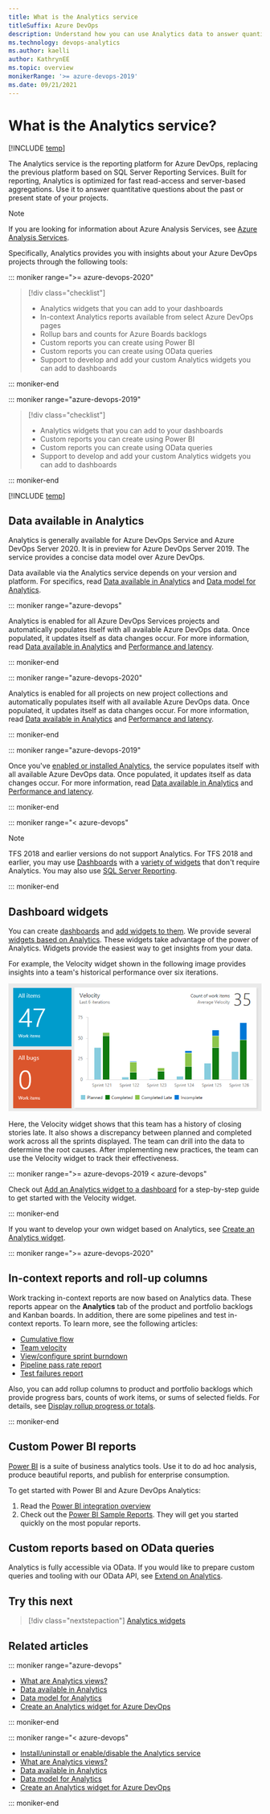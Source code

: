 ```yaml
---
title: What is the Analytics service
titleSuffix: Azure DevOps
description: Understand how you can use Analytics data to answer quantitative questions about your projects in Azure DevOps
ms.technology: devops-analytics
ms.author: kaelli
author: KathrynEE
ms.topic: overview
monikerRange: '>= azure-devops-2019'
ms.date: 09/21/2021
---
```


# What is the Analytics service?

[!INCLUDE [temp](../includes/version-azure-devops.md)]

The Analytics service is the reporting platform for Azure DevOps, replacing the previous platform based on SQL Server Reporting Services. Built for reporting, Analytics is optimized for fast read-access and server-based aggregations. Use it to answer quantitative questions about the past or present state of your projects.

> [!NOTE]  
> If you are looking for information about Azure Analysis Services, see 
> [Azure Analysis Services](https://azure.microsoft.com/services/analysis-services/).

Specifically, Analytics provides you with insights about your Azure DevOps projects through the following tools: 

::: moniker range=">= azure-devops-2020"

> [!div class="checklist"]  
> - Analytics widgets that you can add to your dashboards
> - In-context Analytics reports available from select Azure DevOps pages
> - Rollup bars and counts for Azure Boards backlogs 
> - Custom reports you can create using Power BI 
> - Custom reports you can create using OData queries 
> - Support to develop and add your custom Analytics widgets you can add to dashboards   

::: moniker-end


::: moniker range="azure-devops-2019"


> [!div class="checklist"]  
> - Analytics widgets that you can add to your dashboards
> - Custom reports you can create using Power BI 
> - Custom reports you can create using OData queries 
> - Support to develop and add your custom Analytics widgets you can add to dashboards  

::: moniker-end
 
[!INCLUDE [temp](../includes/analytics-preview.md)]

## Data available in Analytics

Analytics is generally available for Azure DevOps Service and Azure DevOps Server 2020. It is in preview for Azure DevOps Server 2019. The service provides a concise data model over Azure DevOps. 

Data available via the Analytics service depends on your version and platform.   For specifics, read [Data available in Analytics](./data-available-in-analytics.md) and [Data model for Analytics](../extend-analytics/data-model-analytics-service.md).




::: moniker range="azure-devops"

Analytics is enabled for all Azure DevOps Services projects and automatically populates itself with all available Azure DevOps data. Once populated, it updates itself as data changes occur. For more information, read [Data available in Analytics](./data-available-in-analytics.md) and [Performance and latency](performance-latency.md).

::: moniker-end

::: moniker range="azure-devops-2020"

Analytics is enabled for all projects on new project collections and automatically populates itself with all available Azure DevOps data. Once populated, it updates itself as data changes occur. For more information, read [Data available in Analytics](./data-available-in-analytics.md) and [Performance and latency](performance-latency.md).

::: moniker-end

::: moniker range="azure-devops-2019"

Once you've [enabled or installed Analytics](../dashboards/analytics-extension.md), the service populates itself with all available Azure DevOps data. Once populated, it updates itself as data changes occur. For more information, read [Data available in Analytics](./data-available-in-analytics.md) and [Performance and latency](performance-latency.md).

::: moniker-end

::: moniker range="< azure-devops"

> [!NOTE]   
> TFS 2018 and earlier versions do not support Analytics. For TFS 2018 and earlier, you may use [Dashboards](../dashboards/dashboards.md) with a [variety of widgets](../dashboards/widget-catalog.md) that don't require Analytics. You may also use [SQL Server Reporting](../sql-reports/reporting-services-reports.md). 

::: moniker-end


## Dashboard widgets

You can create [dashboards](../dashboards/dashboards.md) and [add widgets to them](../dashboards/add-widget-to-dashboard.md). We provide several [widgets based on Analytics](../dashboards/analytics-widgets.md). These widgets take advantage of the power of Analytics. Widgets provide the easiest way to get insights from your data. 

For example, the Velocity widget shown in the following image provides insights into a team's historical performance over six iterations. 

![Analytics - Velocity Widget](media/what-is-analytics/dashboard-showing-velocity.png)

Here, the Velocity widget shows that this team has a history of closing stories late. It also shows a discrepancy between planned and completed work across all the sprints displayed. The team can drill into the data to determine the root causes. After implementing new practices, the team can use the Velocity widget to track their effectiveness.

::: moniker range=">= azure-devops-2019 < azure-devops"

Check out [Add an Analytics widget to a dashboard](../dashboards/add-widget-to-dashboard.md#add-analytics-widget) for a step-by-step guide to get started with the Velocity widget.

::: moniker-end

If you want to develop your own widget based on Analytics, see [Create an Analytics widget](../extend-analytics/example-analytics-widget.md).

::: moniker range=">= azure-devops-2020"

## In-context reports and roll-up columns 

Work tracking in-context reports are now based on Analytics data. These reports appear on the **Analytics** tab of the product and portfolio backlogs and Kanban boards. In addition, there are some pipelines and test in-context reports. To learn more, see the following articles: 

- [Cumulative flow](../dashboards/cumulative-flow.md)
- [Team velocity](../dashboards/team-velocity.md)
- [View/configure sprint burndown](../dashboards/configure-sprint-burndown.md) 
- [Pipeline pass rate report](../../pipelines/reports/pipelinereport.md#pipeline-pass-rate-report)
- [Test failures report](../../pipelines/test/test-analytics.md#test-failures)

Also, you can add rollup columns to product and portfolio backlogs which provide progress bars, counts of work items, or sums of selected fields. For details, see [Display rollup progress or totals](../../boards/backlogs/display-rollup.md). 


::: moniker-end


## Custom Power BI reports

[Power BI](https://powerbi.microsoft.com) is a suite of business analytics tools. Use it to do ad hoc analysis, produce beautiful reports, and publish for enterprise consumption.

To get started with Power BI and Azure DevOps Analytics:

1. Read the [Power BI integration overview](overview.md)
1. Check out the [Power BI Sample Reports](sample-odata-overview.md). They will get you started quickly on the most popular reports.
 
## Custom reports based on OData queries

Analytics is fully accessible via OData. If you would like to prepare custom queries and tooling with our OData API, see [Extend on Analytics](../extend-analytics/quick-ref.md).

## Try this next

> [!div class="nextstepaction"]
> [Analytics widgets](../dashboards/analytics-widgets.md) 


## Related articles 

::: moniker range="azure-devops"
- [What are Analytics views?](what-are-analytics-views.md)  
- [Data available in Analytics](./data-available-in-analytics.md) 
- [Data model for Analytics](../extend-analytics/data-model-analytics-service.md)
- [Create an Analytics widget for Azure DevOps](../extend-analytics/example-analytics-widget.md) 

::: moniker-end

::: moniker range="< azure-devops"
- [Install/uninstall or enable/disable the Analytics service](../dashboards/analytics-extension.md)
- [What are Analytics views?](what-are-analytics-views.md)  
- [Data available in Analytics](./data-available-in-analytics.md) 
- [Data model for Analytics](../extend-analytics/data-model-analytics-service.md)
- [Create an Analytics widget for Azure DevOps](../extend-analytics/example-analytics-widget.md) 

::: moniker-end